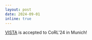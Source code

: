 ```yaml
---
layout: post
date: 2024-09-01
inline: true
---
```


[VISTA](https://s-tian.github.io/projects/vista/) is accepted to CoRL'24 in Munich!